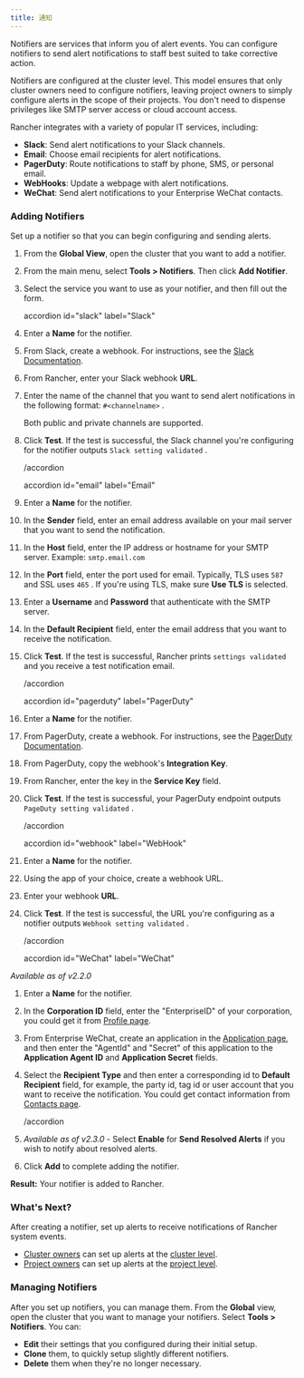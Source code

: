 ```yaml
---
title: 通知
---
```


Notifiers are services that inform you of alert events. You can configure notifiers to send alert notifications to staff best suited to take corrective action.

Notifiers are configured at the cluster level. This model ensures that only cluster owners need to configure notifiers, leaving project owners to simply configure alerts in the scope of their projects. You don't need to dispense privileges like SMTP server access or cloud account access.

Rancher integrates with a variety of popular IT services, including:

* **Slack**: Send alert notifications to your Slack channels.
* **Email**: Choose email recipients for alert notifications.
* **PagerDuty**: Route notifications to staff by phone, SMS, or personal email.
* **WebHooks**: Update a webpage with alert notifications.
* **WeChat**: Send alert notifications to your Enterprise WeChat contacts.

### Adding Notifiers

Set up a notifier so that you can begin configuring and sending alerts.

1. From the **Global View**, open the cluster that you want to add a notifier.

1. From the main menu, select **Tools > Notifiers**. Then click **Add Notifier**.

1. Select the service you want to use as your notifier, and then fill out the form.

    accordion id="slack" label="Slack" 

1. Enter a **Name** for the notifier.
1. From Slack, create a webhook. For instructions, see the [Slack Documentation](https://get.slack.help/hc/en-us/articles/115005265063-Incoming-WebHooks-for-Slack).
1. From Rancher, enter your Slack webhook **URL**.
1. Enter the name of the channel that you want to send alert notifications in the following format: `#<channelname>` .

   Both public and private channels are supported.

1. Click **Test**. If the test is successful, the Slack channel you're configuring for the notifier outputs `Slack setting validated` .

    /accordion 

    accordion id="email" label="Email" 

1. Enter a **Name** for the notifier.
1. In the **Sender** field, enter an email address available on your mail server that you want to send the notification.
1. In the **Host** field, enter the IP address or hostname for your SMTP server. Example: `smtp.email.com` 
1. In the **Port** field, enter the port used for email. Typically, TLS uses `587` and SSL uses `465` . If you're using TLS, make sure **Use TLS** is selected.
1. Enter a **Username** and **Password** that authenticate with the SMTP server.
1. In the **Default Recipient** field, enter the email address that you want to receive the notification.
1. Click **Test**. If the test is successful, Rancher prints `settings validated` and you receive a test notification email.

    /accordion 

    accordion id="pagerduty" label="PagerDuty" 

1. Enter a **Name** for the notifier.
1. From PagerDuty, create a webhook. For instructions, see the [PagerDuty Documentation](https://support.pagerduty.com/docs/webhooks).
1. From PagerDuty, copy the webhook's **Integration Key**.
1. From Rancher, enter the key in the **Service Key** field.
1. Click **Test**. If the test is successful, your PagerDuty endpoint outputs `PageDuty setting validated` .

    /accordion 

    accordion id="webhook" label="WebHook" 

1. Enter a **Name** for the notifier.
1. Using the app of your choice, create a webhook URL.
1. Enter your webhook **URL**.
1. Click **Test**. If the test is successful, the URL you're configuring as a notifier outputs `Webhook setting validated` .

    /accordion 

    accordion id="WeChat" label="WeChat" 

_Available as of v2.2.0_

1. Enter a **Name** for the notifier.
1. In the **Corporation ID** field, enter the "EnterpriseID" of your corporation, you could get it from [Profile page](https://work.weixin.qq.com/wework_admin/frame#profile).
1. From Enterprise WeChat, create an application in the [Application page](https://work.weixin.qq.com/wework_admin/frame#apps), and then enter the "AgentId" and "Secret" of this application to the **Application Agent ID** and **Application Secret** fields.
1. Select the **Recipient Type** and then enter a corresponding id to **Default Recipient** field, for example, the party id, tag id or user account that you want to receive the notification. You could get contact information from [Contacts page](https://work.weixin.qq.com/wework_admin/frame#contacts).

    /accordion 

1. _Available as of v2.3.0_ - Select **Enable** for **Send Resolved Alerts** if you wish to notify about resolved alerts.
1. Click **Add** to complete adding the notifier.

**Result:** Your notifier is added to Rancher.

### What's Next?

After creating a notifier, set up alerts to receive notifications of Rancher system events.

* [Cluster owners](/docs/admin-settings/rbac/cluster-project-roles/#cluster-roles) can set up alerts at the [cluster level](/docs/cluster-admin/tools/alerts/).
* [Project owners](/docs/admin-settings/rbac/cluster-project-roles/#project-roles) can set up alerts at the [project level](/docs/project-admin/tools/alerts/).

### Managing Notifiers

After you set up notifiers, you can manage them. From the **Global** view, open the cluster that you want to manage your notifiers. Select **Tools > Notifiers**. You can:

* **Edit** their settings that you configured during their initial setup.
* **Clone** them, to quickly setup slightly different notifiers.
* **Delete** them when they're no longer necessary.

